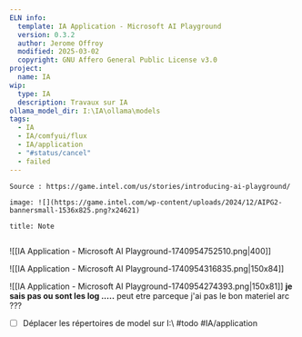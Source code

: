 ```yaml
---
ELN info:
  template: IA Application - Microsoft AI Playground
  version: 0.3.2
  author: Jerome Offroy
  modified: 2025-03-02
  copyright: GNU Affero General Public License v3.0
project:
  name: IA
wip:
  type: IA
  description: Travaux sur IA
ollama_model_dir: I:\IA\ollama\models
tags:
  - IA
  - IA/comfyui/flux
  - IA/application
  - "#status/cancel"
  - failed
---
```

````ad-tip
Source : https://game.intel.com/us/stories/introducing-ai-playground/

image: ![](https://game.intel.com/wp-content/uploads/2024/12/AIPG2-bannersmall-1536x825.png?x24621)

````

````ad-note
title: Note
 

````

![[IA Application - Microsoft AI Playground-1740954752510.png|400]]

![[IA Application - Microsoft AI Playground-1740954316835.png|150x84]]

![[IA Application - Microsoft AI Playground-1740954274393.png|150x81]]
**je sais pas ou sont les log .....** 
peut etre parceque j'ai pas le bon materiel arc ??? 
- [ ] Déplacer les répertoires de model sur I:\ #todo #IA/application 